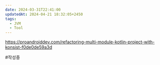 ```yaml
---
date: 2024-03-31T22:41:00
updatedAt: 2024-04-21 18:32:05+2450
tags:
  - JVM
  - Tool
---
```

https://proandroiddev.com/refactoring-multi-module-kotlin-project-with-konsist-f0de0de59a3d

#작성중 